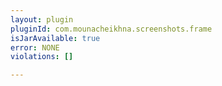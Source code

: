 ```yaml
---
layout: plugin
pluginId: com.mounacheikhna.screenshots.frame
isJarAvailable: true
error: NONE
violations: []

---
```

